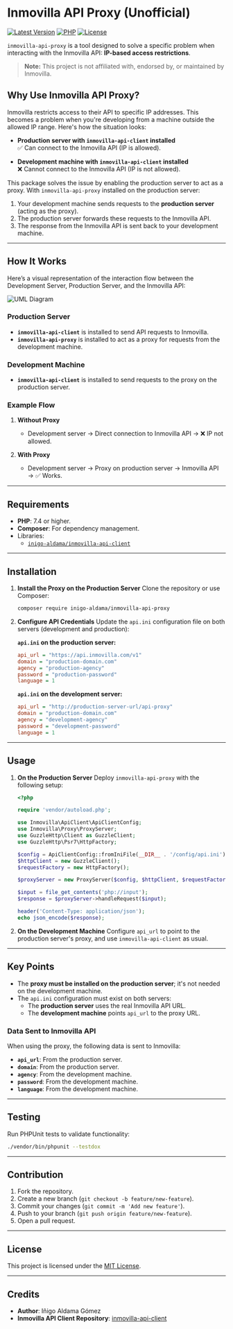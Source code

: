 
# Inmovilla API Proxy (Unofficial)

[![Latest Version](https://img.shields.io/badge/version-1.0.0-blue)]()
[![PHP](https://img.shields.io/badge/php-%5E7.4%20%7C%7C%20%5E8.0-blue)]()
[![License](https://img.shields.io/badge/license-MIT-green)](LICENSE)

`inmovilla-api-proxy` is a tool designed to solve a specific problem when interacting with the Inmovilla API: **IP-based access restrictions**.

> **Note:** This project is not affiliated with, endorsed by, or maintained by Inmovilla.


## Why Use Inmovilla API Proxy?

Inmovilla restricts access to their API to specific IP addresses. This becomes a problem when you're developing from a machine outside the allowed IP range. Here's how the situation looks:

- **Production server with `inmovilla-api-client` installed**  
  ✅ Can connect to the Inmovilla API (IP is allowed).

- **Development machine with `inmovilla-api-client` installed**  
  ❌ Cannot connect to the Inmovilla API (IP is not allowed).

This package solves the issue by enabling the production server to act as a proxy. With `inmovilla-api-proxy` installed on the production server:

1. Your development machine sends requests to the **production server** (acting as the proxy).
2. The production server forwards these requests to the Inmovilla API.
3. The response from the Inmovilla API is sent back to your development machine.

---

## How It Works

Here’s a visual representation of the interaction flow between the Development Server, Production Server, and the Inmovilla API:

![UML Diagram](https://www.plantuml.com/plantuml/png/TO-nJiD0343tV8NL2GJvWGwe88Je5a575YldmTB5T_YS5FuULwTKH4dNytlFlaCnL1k7s1XR93YAaM9ld0HUoCv40gyqKKnv837u99r87w7J5CQApKyemVKXJHmZmdDtR9hiRUuvevkxTUPBxdWMMipSzf5zUhy3BE1ufPQLrU9L96lw-OK7k9s-DBRQY-ilPFt5zH9ed_wvUtW_dJhueE-HYZNpe68kxk4jwHarKBX2_WpjTgNa98KM6GTzzpPt80dZ4Fy0)


### Production Server
- **`inmovilla-api-client`** is installed to send API requests to Inmovilla.
- **`inmovilla-api-proxy`** is installed to act as a proxy for requests from the development machine.

### Development Machine
- **`inmovilla-api-client`** is installed to send requests to the proxy on the production server.

### Example Flow
1. **Without Proxy**
    - Development server → Direct connection to Inmovilla API → ❌ IP not allowed.

2. **With Proxy**
    - Development server → Proxy on production server → Inmovilla API → ✅ Works.

---

## Requirements

- **PHP**: 7.4 or higher.
- **Composer**: For dependency management.
- Libraries:
    - [`inigo-aldama/inmovilla-api-client`](https://packagist.org/packages/inigo-aldama/inmovilla-api-client)

---

## Installation

1. **Install the Proxy on the Production Server**
   Clone the repository or use Composer:
   ```bash
   composer require inigo-aldama/inmovilla-api-proxy
   ```

2. **Configure API Credentials**
   Update the `api.ini` configuration file on both servers (development and production):

   **`api.ini` on the production server:**
   ```ini
   api_url = "https://api.inmovilla.com/v1"
   domain = "production-domain.com"
   agency = "production-agency"
   password = "production-password"
   language = 1
   ```

   **`api.ini` on the development server:**
   ```ini
   api_url = "http://production-server-url/api-proxy"
   domain = "production-domain.com"
   agency = "development-agency"
   password = "development-password"
   language = 1
   ```

---

## Usage

1. **On the Production Server**
   Deploy `inmovilla-api-proxy` with the following setup:
   ```php
   <?php

   require 'vendor/autoload.php';

   use Inmovilla\ApiClient\ApiClientConfig;
   use Inmovilla\Proxy\ProxyServer;
   use GuzzleHttp\Client as GuzzleClient;
   use GuzzleHttp\Psr7\HttpFactory;

   $config = ApiClientConfig::fromIniFile(__DIR__ . '/config/api.ini');
   $httpClient = new GuzzleClient();
   $requestFactory = new HttpFactory();

   $proxyServer = new ProxyServer($config, $httpClient, $requestFactory);

   $input = file_get_contents('php://input');
   $response = $proxyServer->handleRequest($input);

   header('Content-Type: application/json');
   echo json_encode($response);
   ```

2. **On the Development Machine**
   Configure `api_url` to point to the production server's proxy, and use `inmovilla-api-client` as usual.

---

## Key Points

- The **proxy must be installed on the production server**; it's not needed on the development machine.
- The `api.ini` configuration must exist on both servers:
    - The **production server** uses the real Inmovilla API URL.
    - The **development machine** points `api_url` to the proxy URL.

### Data Sent to Inmovilla API
When using the proxy, the following data is sent to Inmovilla:
- **`api_url`**: From the production server.
- **`domain`**: From the production server.
- **`agency`**: From the development machine.
- **`password`**: From the development machine.
- **`language`**: From the development machine.

---

## Testing

Run PHPUnit tests to validate functionality:
```bash
./vendor/bin/phpunit --testdox
```

---

## Contribution

1. Fork the repository.
2. Create a new branch (`git checkout -b feature/new-feature`).
3. Commit your changes (`git commit -m 'Add new feature'`).
4. Push to your branch (`git push origin feature/new-feature`).
5. Open a pull request.

---

## License

This project is licensed under the [MIT License](LICENSE).

---

## Credits

- **Author**: Iñigo Aldama Gómez
- **Inmovilla API Client Repository**: [inmovilla-api-client](https://github.com/inigo-aldama/inmovilla-api-client)
